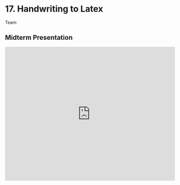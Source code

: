 # 17. Handwriting to Latex

Team:

## Midterm Presentation


<center><iframe width="560" height="441" src="https://www.youtube.com/embed/dCoFNV8q9HA" frameborder="0" allowfullscreen></iframe></center>
